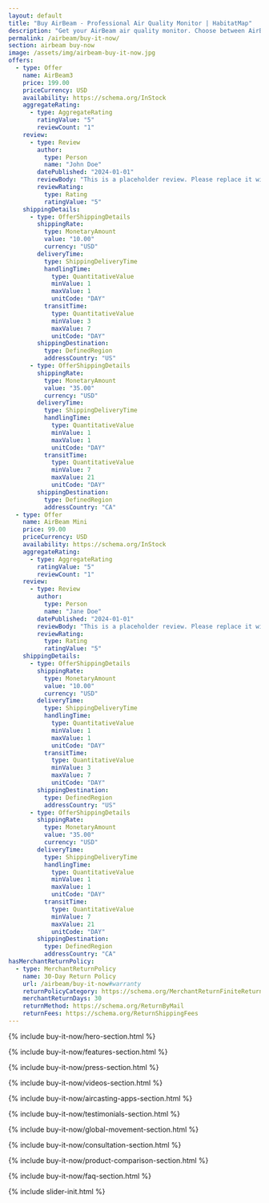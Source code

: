 ```yaml
---
layout: default
title: "Buy AirBeam - Professional Air Quality Monitor | HabitatMap"
description: "Get your AirBeam air quality monitor. Choose between AirBeam Mini ($99) for personal use or AirBeam3 ($199) for research. No subscriptions, complete data ownership."
permalink: /airbeam/buy-it-now/
section: airbeam buy-now
image: /assets/img/airbeam-buy-it-now.jpg
offers:
  - type: Offer
    name: AirBeam3
    price: 199.00
    priceCurrency: USD
    availability: https://schema.org/InStock
    aggregateRating:
      - type: AggregateRating
        ratingValue: "5"
        reviewCount: "1"
    review:
      - type: Review
        author:
          type: Person
          name: "John Doe"
        datePublished: "2024-01-01"
        reviewBody: "This is a placeholder review. Please replace it with a real one."
        reviewRating:
          type: Rating
          ratingValue: "5"
    shippingDetails:
      - type: OfferShippingDetails
        shippingRate:
          type: MonetaryAmount
          value: "10.00"
          currency: "USD"
        deliveryTime:
          type: ShippingDeliveryTime
          handlingTime:
            type: QuantitativeValue
            minValue: 1
            maxValue: 1
            unitCode: "DAY"
          transitTime:
            type: QuantitativeValue
            minValue: 3
            maxValue: 7
            unitCode: "DAY"
        shippingDestination:
          type: DefinedRegion
          addressCountry: "US"
      - type: OfferShippingDetails
        shippingRate:
          type: MonetaryAmount
          value: "35.00"
          currency: "USD"
        deliveryTime:
          type: ShippingDeliveryTime
          handlingTime:
            type: QuantitativeValue
            minValue: 1
            maxValue: 1
            unitCode: "DAY"
          transitTime:
            type: QuantitativeValue
            minValue: 7
            maxValue: 21
            unitCode: "DAY"
        shippingDestination:
          type: DefinedRegion
          addressCountry: "CA"
  - type: Offer
    name: AirBeam Mini
    price: 99.00
    priceCurrency: USD
    availability: https://schema.org/InStock
    aggregateRating:
      - type: AggregateRating
        ratingValue: "5"
        reviewCount: "1"
    review:
      - type: Review
        author:
          type: Person
          name: "Jane Doe"
        datePublished: "2024-01-01"
        reviewBody: "This is a placeholder review. Please replace it with a real one."
        reviewRating:
          type: Rating
          ratingValue: "5"
    shippingDetails:
      - type: OfferShippingDetails
        shippingRate:
          type: MonetaryAmount
          value: "10.00"
          currency: "USD"
        deliveryTime:
          type: ShippingDeliveryTime
          handlingTime:
            type: QuantitativeValue
            minValue: 1
            maxValue: 1
            unitCode: "DAY"
          transitTime:
            type: QuantitativeValue
            minValue: 3
            maxValue: 7
            unitCode: "DAY"
        shippingDestination:
          type: DefinedRegion
          addressCountry: "US"
      - type: OfferShippingDetails
        shippingRate:
          type: MonetaryAmount
          value: "35.00"
          currency: "USD"
        deliveryTime:
          type: ShippingDeliveryTime
          handlingTime:
            type: QuantitativeValue
            minValue: 1
            maxValue: 1
            unitCode: "DAY"
          transitTime:
            type: QuantitativeValue
            minValue: 7
            maxValue: 21
            unitCode: "DAY"
        shippingDestination:
          type: DefinedRegion
          addressCountry: "CA"
hasMerchantReturnPolicy:
  - type: MerchantReturnPolicy
    name: 30-Day Return Policy
    url: /airbeam/buy-it-now#warranty
    returnPolicyCategory: https://schema.org/MerchantReturnFiniteReturnWindow
    merchantReturnDays: 30
    returnMethod: https://schema.org/ReturnByMail
    returnFees: https://schema.org/ReturnShippingFees
---
```


{% include buy-it-now/hero-section.html %}

{% include buy-it-now/features-section.html %}

{% include buy-it-now/press-section.html %}

{% include buy-it-now/videos-section.html %}

{% include buy-it-now/aircasting-apps-section.html %}

{% include buy-it-now/testimonials-section.html %}

{% include buy-it-now/global-movement-section.html %}

{% include buy-it-now/consultation-section.html %}

{% include buy-it-now/product-comparison-section.html %}

{% include buy-it-now/faq-section.html %}

<!-- Enhanced E-commerce JSON-LD Schema for AirBeam Products -->

<!-- Organization Schema - References the main HabitatMap organization -->
<script type="application/ld+json">
{
  "@context": "https://schema.org",
  "@type": "Organization",
  "@id": "{{ site.url }}/#organization",
  "name": "HabitatMap",
  "url": "{{ site.url }}/"
}
</script>

<!-- Comprehensive Product & E-commerce Schema -->
<script type="application/ld+json">
{
  "@context": "https://schema.org",
  "@graph": [
    {
      "@type": "Product",
      "@id": "{{ site.url }}/airbeam/buy-it-now#airbeam3",
      "name": "AirBeam3",
      "alternateName": ["AirBeam 3", "AB3", "AirBeam Third Generation"],
      "description": "AirBeam3 is the most accurate and versatile portable air quality monitor. It's a low-cost, palm-sized air quality instrument that measures hyperlocal concentrations of harmful microscopic particles in the air, known as particulate matter (PM1, PM2.5, PM10).",
      "category": "Environmental Monitoring Equipment",
      "sku": "AB3-001",
      "gtin": "AB3001HM2024",
      "mpn": "AIRBEAM3-2024",
      "image": [
        "{{ site.url }}/assets/img/airbeam-buy-it-now.jpg",
        "{{ site.url }}/assets/img/pages/how-it-works/how-it-works_1.jpg",
        "{{ site.url }}/assets/img/airbeam(new).jpg"
      ],
      "brand": {
        "@type": "Organization",
        "@id": "{{ site.url }}/#organization",
        "name": "HabitatMap"
      },
      "manufacturer": {
        "@id": "{{ site.url }}/#organization"
      },
      "weight": {
        "@type": "QuantitativeValue",
        "value": "150",
        "unitCode": "GRM"
      },
      "width": {
        "@type": "QuantitativeValue",
        "value": "9",
        "unitCode": "CMT"
      },
      "height": {
        "@type": "QuantitativeValue",
        "value": "6",
        "unitCode": "CMT"
      },
      "depth": {
        "@type": "QuantitativeValue",
        "value": "3",
        "unitCode": "CMT"
      },
      "additionalProperty": [
        {
          "@type": "PropertyValue",
          "name": "Measurement Range",
          "value": "PM1, PM2.5, PM10 particulate matter"
        },
        {
          "@type": "PropertyValue",
          "name": "Connectivity",
          "value": "Bluetooth 5.0, WiFi 802.11b/g/n"
        },
        {
          "@type": "PropertyValue",
          "name": "Battery Life",
          "value": "24+ hours continuous monitoring"
        },
        {
          "@type": "PropertyValue",
          "name": "Operating Temperature",
          "value": "-10°C to 50°C"
        },
        {
          "@type": "PropertyValue",
          "name": "Data Storage",
          "value": "Local storage + cloud sync"
        },
        {
          "@type": "PropertyValue",
          "name": "Accuracy",
          "value": "Research-grade sensor technology"
        },
        {
          "@type": "PropertyValue",
          "name": "Certification",
          "value": "FCC, CE certified"
        }
      ],
      "offers": {
        "@type": "Offer",
        "@id": "{{ site.url }}/airbeam/buy-it-now#airbeam3-offer",
        "url": "{{ site.url }}/airbeam/buy-it-now",
        "priceCurrency": "USD",
        "price": "199.00",
        "priceValidUntil": "2025-12-31",
        "itemCondition": "https://schema.org/NewCondition",
        "availability": "https://schema.org/InStock",
        "seller": {
          "@id": "{{ site.url }}/#organization"
        },
        "validFrom": "2024-01-01",
        "warranty": "1 year manufacturer warranty",
        "deliveryLeadTime": {
          "@type": "QuantitativeValue",
          "minValue": 1,
          "maxValue": 3,
          "unitCode": "DAY"
        },
        "hasMerchantReturnPolicy": {
          "@type": "MerchantReturnPolicy",
          "name": "30-Day Return Policy",
          "returnPolicyCategory": "https://schema.org/MerchantReturnFiniteReturnWindow",
          "merchantReturnDays": 30,
          "returnMethod": "https://schema.org/ReturnByMail",
          "returnFees": "https://schema.org/ReturnShippingFees",
          "applicableCountry": "US"
        },
        "shippingDetails": [
          {
            "@type": "OfferShippingDetails",
            "shippingRate": {
              "@type": "MonetaryAmount",
              "value": "10.00",
              "currency": "USD"
            },
            "deliveryTime": {
              "@type": "ShippingDeliveryTime",
              "handlingTime": {
                "@type": "QuantitativeValue",
                "minValue": 1,
                "maxValue": 1,
                "unitCode": "DAY"
              },
              "transitTime": {
                "@type": "QuantitativeValue",
                "minValue": 3,
                "maxValue": 7,
                "unitCode": "DAY"
              }
            },
            "shippingDestination": {
              "@type": "DefinedRegion",
              "addressCountry": "US"
            }
          },
          {
            "@type": "OfferShippingDetails",
            "shippingRate": {
              "@type": "MonetaryAmount",
              "value": "35.00",
              "currency": "USD"
            },
            "deliveryTime": {
              "@type": "ShippingDeliveryTime",
              "handlingTime": {
                "@type": "QuantitativeValue",
                "minValue": 1,
                "maxValue": 1,
                "unitCode": "DAY"
              },
              "transitTime": {
                "@type": "QuantitativeValue",
                "minValue": 7,
                "maxValue": 21,
                "unitCode": "DAY"
              }
            },
            "shippingDestination": {
              "@type": "DefinedRegion",
              "addressCountry": ["CA", "EU", "AU"]
            }
          }
        ]
      },
      "aggregateRating": {
        "@type": "AggregateRating",
        "ratingValue": "4.9",
        "bestRating": "5",
        "worstRating": "1",
        "ratingCount": "127"
      },
      "review": [
        {
          "@type": "Review",
          "name": "Excellent for Research Applications",
          "reviewBody": "The AirBeam3 has exceeded our expectations for accuracy and reliability in our university research projects. The data quality is comparable to much more expensive equipment.",
          "reviewRating": {
            "@type": "Rating",
            "ratingValue": "5",
            "bestRating": "5"
          },
          "author": {
            "@type": "Organization",
            "name": "University Research Lab"
          },
          "datePublished": "2024-01-15"
        },
        {
          "@type": "Review",
          "name": "Perfect for Community Monitoring",
          "reviewBody": "Easy to use and incredibly informative. We've been able to identify pollution hotspots in our neighborhood and advocate for cleaner air policies.",
          "reviewRating": {
            "@type": "Rating",
            "ratingValue": "5",
            "bestRating": "5"
          },
          "author": {
            "@type": "Organization",
            "name": "Community Environmental Group"
          },
          "datePublished": "2024-02-20"
        }
      ],
      "isRelatedTo": [
        {
          "@type": "SoftwareApplication",
          "name": "AirCasting App",
          "applicationCategory": "Environmental Monitoring",
          "operatingSystem": ["iOS", "Android", "Web"],
          "url": "https://aircasting.org/"
        }
      ]
    },
    {
      "@type": "Product",
      "@id": "{{ site.url }}/airbeam/buy-it-now#airbeammini",
      "name": "AirBeam Mini",
      "alternateName": ["AirBeam-Mini", "ABM", "Mini Air Quality Monitor"],
      "description": "The AirBeam Mini is a smaller, lighter, and more affordable version of our air quality monitor, perfect for personal use and mobile monitoring. Measures PM2.5 particulate matter with the same accuracy as professional equipment.",
      "category": "Personal Environmental Monitor",
      "sku": "ABM-001",
      "gtin": "ABM001HM2024",
      "mpn": "AIRBEAMMINI-2024",
      "image": [
        "{{ site.url }}/assets/AirBeamMiniBlur.png",
        "{{ site.url }}/assets/img/pages/user-stories/userstories_ABM.jpg"
      ],
      "brand": {
        "@type": "Organization",
        "@id": "{{ site.url }}/#organization",
        "name": "HabitatMap"
      },
      "manufacturer": {
        "@id": "{{ site.url }}/#organization"
      },
      "weight": {
        "@type": "QuantitativeValue",
        "value": "75",
        "unitCode": "GRM"
      },
      "width": {
        "@type": "QuantitativeValue",
        "value": "7",
        "unitCode": "CMT"
      },
      "height": {
        "@type": "QuantitativeValue",
        "value": "4",
        "unitCode": "CMT"
      },
      "depth": {
        "@type": "QuantitativeValue",
        "value": "2",
        "unitCode": "CMT"
      },
      "additionalProperty": [
        {
          "@type": "PropertyValue",
          "name": "Measurement Range",
          "value": "PM2.5 particulate matter"
        },
        {
          "@type": "PropertyValue",
          "name": "Connectivity",
          "value": "Bluetooth 5.0"
        },
        {
          "@type": "PropertyValue",
          "name": "Battery Life",
          "value": "12+ hours continuous monitoring"
        },
        {
          "@type": "PropertyValue",
          "name": "Operating Temperature",
          "value": "0°C to 40°C"
        },
        {
          "@type": "PropertyValue",
          "name": "Portability",
          "value": "Ultra-lightweight, pocket-sized"
        },
        {
          "@type": "PropertyValue",
          "name": "Target Use",
          "value": "Personal monitoring, walking, cycling"
        }
      ],
      "offers": {
        "@type": "Offer",
        "@id": "{{ site.url }}/airbeam/buy-it-now#airbeammini-offer",
        "url": "{{ site.url }}/airbeam/buy-it-now",
        "priceCurrency": "USD",
        "price": "99.00",
        "priceValidUntil": "2025-12-31",
        "itemCondition": "https://schema.org/NewCondition",
        "availability": "https://schema.org/InStock",
        "seller": {
          "@id": "{{ site.url }}/#organization"
        },
        "validFrom": "2024-01-01",
        "warranty": "1 year manufacturer warranty",
        "deliveryLeadTime": {
          "@type": "QuantitativeValue",
          "minValue": 1,
          "maxValue": 3,
          "unitCode": "DAY"
        },
        "hasMerchantReturnPolicy": {
          "@type": "MerchantReturnPolicy",
          "name": "30-Day Return Policy",
          "returnPolicyCategory": "https://schema.org/MerchantReturnFiniteReturnWindow",
          "merchantReturnDays": 30,
          "returnMethod": "https://schema.org/ReturnByMail",
          "returnFees": "https://schema.org/ReturnShippingFees",
          "applicableCountry": "US"
        },
        "shippingDetails": [
          {
            "@type": "OfferShippingDetails",
            "shippingRate": {
              "@type": "MonetaryAmount",
              "value": "10.00",
              "currency": "USD"
            },
            "deliveryTime": {
              "@type": "ShippingDeliveryTime",
              "handlingTime": {
                "@type": "QuantitativeValue",
                "minValue": 1,
                "maxValue": 1,
                "unitCode": "DAY"
              },
              "transitTime": {
                "@type": "QuantitativeValue",
                "minValue": 3,
                "maxValue": 7,
                "unitCode": "DAY"
              }
            },
            "shippingDestination": {
              "@type": "DefinedRegion",
              "addressCountry": "US"
            }
          },
          {
            "@type": "OfferShippingDetails",
            "shippingRate": {
              "@type": "MonetaryAmount",
              "value": "35.00",
              "currency": "USD"
            },
            "deliveryTime": {
              "@type": "ShippingDeliveryTime",
              "handlingTime": {
                "@type": "QuantitativeValue",
                "minValue": 1,
                "maxValue": 1,
                "unitCode": "DAY"
              },
              "transitTime": {
                "@type": "QuantitativeValue",
                "minValue": 7,
                "maxValue": 21,
                "unitCode": "DAY"
              }
            },
            "shippingDestination": {
              "@type": "DefinedRegion",
              "addressCountry": ["CA", "EU", "AU"]
            }
          }
        ]
      },
      "aggregateRating": {
        "@type": "AggregateRating",
        "ratingValue": "4.7",
        "bestRating": "5",
        "worstRating": "1",
        "ratingCount": "89"
      },
      "review": [
        {
          "@type": "Review",
          "name": "Perfect for Personal Use",
          "reviewBody": "Compact and easy to carry everywhere. Great for checking air quality during my daily runs and bike commutes. The app is intuitive and the data is reliable.",
          "reviewRating": {
            "@type": "Rating",
            "ratingValue": "5",
            "bestRating": "5"
          },
          "author": {
            "@type": "Person",
            "name": "Health-Conscious User"
          },
          "datePublished": "2024-03-10"
        }
      ]
    },
    {
      "@type": "WebPage",
      "@id": "{{ site.url }}/airbeam/buy-it-now#webpage",
      "name": "{{ page.title }}",
      "description": "{{ page.description }}",
      "url": "{{ site.url }}/airbeam/buy-it-now/",
      "inLanguage": "en-US",
      "isPartOf": {
        "@type": "WebSite",
        "name": "HabitatMap",
        "url": "{{ site.url }}/"
      },
      "about": [
        {
          "@id": "{{ site.url }}/airbeam/buy-it-now#airbeam3"
        },
        {
          "@id": "{{ site.url }}/airbeam/buy-it-now#airbeammini"
        }
      ],
      "publisher": {
        "@id": "{{ site.url }}/#organization"
      },
      "potentialAction": [
        {
          "@type": "BuyAction",
          "target": "{{ site.url }}/airbeam/buy-it-now",
          "object": [
            {
              "@id": "{{ site.url }}/airbeam/buy-it-now#airbeam3"
            },
            {
              "@id": "{{ site.url }}/airbeam/buy-it-now#airbeammini"
            }
          ]
        }
      ]
    },
    {
      "@type": "BreadcrumbList",
      "@id": "{{ site.url }}/airbeam/buy-it-now#breadcrumb",
      "itemListElement": [
        {
          "@type": "ListItem",
          "position": 1,
          "name": "Home",
          "item": "{{ site.url }}/"
        },
        {
          "@type": "ListItem",
          "position": 2,
          "name": "AirBeam",
          "item": "{{ site.url }}/airbeam/"
        },
        {
          "@type": "ListItem",
          "position": 3,
          "name": "Buy It Now",
          "item": "{{ site.url }}/airbeam/buy-it-now/"
        }
      ]
    },
    {
      "@type": "ItemList",
      "@id": "{{ site.url }}/airbeam/buy-it-now#productlist",
      "name": "AirBeam Product Lineup",
      "description": "Complete range of AirBeam air quality monitors for personal and professional use",
      "numberOfItems": 2,
      "itemListElement": [
        {
          "@type": "ListItem",
          "position": 1,
          "item": {
            "@id": "{{ site.url }}/airbeam/buy-it-now#airbeammini"
          }
        },
        {
          "@type": "ListItem",
          "position": 2,
          "item": {
            "@id": "{{ site.url }}/airbeam/buy-it-now#airbeam3"
          }
        }
      ]
    }
  ]
}
</script>

{% include slider-init.html %}
